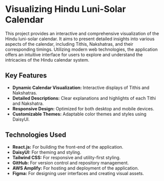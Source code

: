 # Visualizing Hindu Luni-Solar Calendar

This project provides an interactive and comprehensive visualization of the Hindu luni-solar calendar. It aims to present detailed insights into various aspects of the calendar, including Tithis, Nakshatras, and their corresponding timings. Utilizing modern web technologies, the application offers an intuitive interface for users to explore and understand the intricacies of the Hindu calendar system.

## Key Features

- **Dynamic Calendar Visualization:** Interactive displays of Tithis and Nakshatras.
- **Detailed Descriptions:** Clear explanations and highlights of each Tithi and Nakshatra.
- **Responsive Design:** Optimized for both desktop and mobile devices.
- **Customizable Themes:** Adaptable color themes and styles using DaisyUI.

## Technologies Used

- **React.js:** For building the front-end of the application.
- **DaisyUI:** For theming and styling.
- **Tailwind CSS:** For responsive and utility-first styling.
- **GitHub:** For version control and repository management.
- **AWS Amplify:** For hosting and deployment of the application.
- **Figma:** For designing user interfaces and creating visual assets.